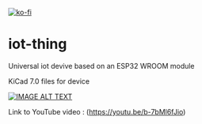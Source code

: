 [![ko-fi](https://ko-fi.com/img/githubbutton_sm.svg)](https://ko-fi.com/mortenslab)
# iot-thing
Universal iot devive based on an ESP32 WROOM module

KiCad 7.0 files for device

[![IMAGE ALT TEXT](http://img.youtube.com/vi/b-7bMl6fJio/0.jpg)](http://www.youtube.com/watch?v=b-7bMl6fJio "Video Title")

Link to YouTube video : (https://youtu.be/b-7bMl6fJio)
